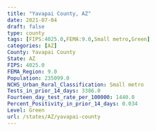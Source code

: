 ```yaml
---
title: "Yavapai County, AZ"
date: 2021-07-04
draft: false
type: county
tags: [FIPS:4025.0,FEMA:9.0,Small metro,Green]
categories: [AZ]
County: Yavapai County
State: AZ
FIPS: 4025.0
FEMA_Region: 9.0
Population: 235099.0
NCHS_Urban_Rural_Classification: Small metro
Tests_in_prior_14_days: 3386.0
Fourteen_day_test_rate_per_100000: 1440.0
Percent_Positivity_in_prior_14_days: 0.034
Level: Green
url: /states/AZ/yavapai-county
---
```



